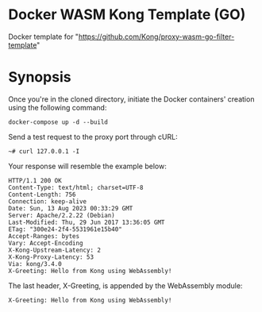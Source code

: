 # Docker WASM Kong Template (GO)
Docker template for "https://github.com/Kong/proxy-wasm-go-filter-template"

# Synopsis  
Once you're in the cloned directory, initiate the Docker containers' creation using the following command:
```
docker-compose up -d --build
```
Send a test request to the proxy port through cURL:
```
~# curl 127.0.0.1 -I
```
Your response will resemble the example below:

```
HTTP/1.1 200 OK
Content-Type: text/html; charset=UTF-8
Content-Length: 756
Connection: keep-alive
Date: Sun, 13 Aug 2023 00:33:29 GMT
Server: Apache/2.2.22 (Debian)
Last-Modified: Thu, 29 Jun 2017 13:36:05 GMT
ETag: "300e24-2f4-5531961e15b40"
Accept-Ranges: bytes
Vary: Accept-Encoding
X-Kong-Upstream-Latency: 2
X-Kong-Proxy-Latency: 53
Via: kong/3.4.0
X-Greeting: Hello from Kong using WebAssembly!
```
The last header, X-Greeting, is appended by the WebAssembly module:
```
X-Greeting: Hello from Kong using WebAssembly!
```
